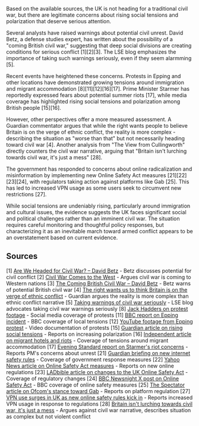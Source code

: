 Based on the available sources, the UK is not heading for a traditional civil war, but there are legitimate concerns about rising social tensions and polarization that deserve serious attention.

Several analysts have raised warnings about potential civil unrest. David Betz, a defense studies expert, has written about the possibility of a "coming British civil war," suggesting that deep social divisions are creating conditions for serious conflict [1][2][3]. The LSE blog emphasizes the importance of taking such warnings seriously, even if they seem alarmming [5].

Recent events have heightened these concerns. Protests in Epping and other locations have demonstrated growing tensions around immigration and migrant accommodation [8][11][12][16][17]. Prime Minister Starmer has reportedly expressed fears about potential summer riots [17], while media coverage has highlighted rising social tensions and polarization among British people [15][16].

However, other perspectives offer a more measured assessment. A Guardian commentator argues that while the right wants people to believe Britain is on the verge of ethnic conflict, the reality is more complex - describing the situation as "worse than that" but not necessarily heading toward civil war [4]. Another analysis from "The View from Cullingworth" directly counters the civil war narrative, arguing that "Britain isn't lurching towards civil war, it's just a mess" [28].

The government has responded to concerns about online radicalization and misinformation by implementing new Online Safety Act measures [21][22][23][24], with regulators taking action against platforms like Gab [25]. This has led to increased VPN usage as some users seek to circumvent new restrictions [27].

While social tensions are undeniably rising, particularly around immigration and cultural issues, the evidence suggests the UK faces significant social and political challenges rather than an imminent civil war. The situation requires careful monitoring and thoughtful policy responses, but characterizing it as an inevitable march toward armed conflict appears to be an overstatement based on current evidence.

## Sources

[1] [Are We Headed for Civil War? – David Betz](https://www.youtube.com/watch?v=3h49O0AGxx0) - Betz discusses potential for civil conflict
[2] [Civil War Comes to the West](https://www.militarystrategymagazine.com/article/civil-war-comes-to-the-west/) - Argues civil war is coming to Western nations
[3] [The Coming British Civil War – David Betz](https://www.louiseperry.co.uk/p/the-coming-british-civil-war-david) - Betz warns of potential British civil war
[4] [The right wants us to think Britain is on the verge of ethnic conflict](https://www.theguardian.com/commentisfree/2025/jul/14/britain-ethnic-conflict-right-migrant-decline) - Guardian argues the reality is more complex than ethnic conflict narrative
[5] [Taking warnings of civil war seriously](https://blogs.lse.ac.uk/politicsandpolicy/taking-warnings-of-civil-war-seriously/) - LSE blog advocates taking civil war warnings seriously
[8] [Jack Hadders on protest footage](https://x.com/JackHadders/status/1948464230086107457) - Social media coverage of protests
[11] [BBC report on Epping incident](https://www.bbc.com/news/articles/cm202n3j0jro) - BBC coverage of local tensions
[12] [YouTube footage from Epping protest](https://youtu.be/YtBtOaegs4c?t=301) - Video documentation of protests
[15] [Guardian article on rising social tensions](https://www.theguardian.com/uk-news/2025/jul/15/social-tensions-british-people-polarisation-research) - Reports on increasing polarization
[16] [Independent article on migrant hotels and riots](https://www.independent.co.uk/news/uk/politics/migrant-hotels-riots-summer-epping-canary-wharf-b2795032.html) - Coverage of tensions around migrant accommodation
[17] [Evening Standard report on Starmer's riot concerns](https://www.standard.co.uk/news/politics/starmer-fears-summer-riots-uk-epping-migrant-hotels-b1239569.html) - Reports PM's concerns about unrest
[21] [Guardian briefing on new internet safety rules](https://www.theguardian.com/world/2025/jul/24/thursday-briefing-everything-you-need-to-know-about-the-new-internet-safety-rules) - Coverage of government response measures
[22] [Yahoo News article on Online Safety Act measures](https://uk.news.yahoo.com/online-safety-act-measures-protect-170644971.html) - Reports on new online regulations
[23] [LADbible article on changes to the UK Online Safety Act](https://www.ladbible.com/news/uk-news/uk-online-safety-act-changes-711014-20250724) - Coverage of regulatory changes
[24] [BBC Newsnight X post on Online Safety Act](https://x.com/bbcnewsnight/status/1948530839152927009) - BBC coverage of online safety measures
[25] [The Spectator article on Ofcom's stance toward Gab](https://thespectator.com/topic/british-regulator-ofcom-threaten-gab/) - Reports on platform regulation
[27] [VPN use surges in UK as new online safety rules kick in](https://news.ycombinator.com/item?id=44706653) - Reports increased VPN usage in response to regulations
[28] [Britain isn't lurching towards civil war, it's just a mess](https://www.viewfromcullingworth.com/p/britain-isnt-lurching-towards-civil) - Argues against civil war narrative, describes situation as complex but not violent conflict